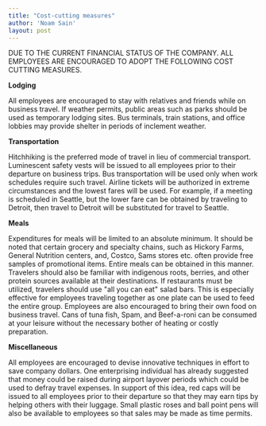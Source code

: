 ```yaml
---
title: "Cost-cutting measures"
author: 'Noam Sain'
layout: post
---
```


DUE TO THE CURRENT FINANCIAL STATUS OF THE COMPANY. ALL EMPLOYEES ARE ENCOURAGED TO ADOPT THE FOLLOWING COST CUTTING MEASURES.

**Lodging**

All employees are encouraged to stay with relatives and friends while on business travel. If weather permits, public areas such as parks should be used as temporary lodging sites. Bus terminals, train stations, and office lobbies may provide shelter in periods of inclement weather.

**Transportation**

Hitchhiking is the preferred mode of travel in lieu of commercial transport. Luminescent safety vests will be issued to all employees prior to their departure on business trips. Bus transportation will be used only when work schedules require such travel. Airline tickets will be authorized in extreme circumstances and the lowest fares will be used. For example, if a meeting is scheduled in Seattle, but the lower fare can be obtained by traveling to Detroit, then travel to Detroit will be substituted for travel to Seattle.

**Meals**

Expenditures for meals will be limited to an absolute minimum. It should be noted that certain grocery and specialty chains, such as Hickory Farms, General Nutrition centers, and, Costco, Sams stores etc. often provide free samples of promotional items. Entire meals can be obtained in this manner. Travelers should also be familiar with indigenous roots, berries, and other protein sources available at their destinations. If restaurants must be utilized, travelers should use "all you can eat" salad bars. This is especially effective for employees traveling together as one plate can be used to feed the entire group. Employees are also encouraged to bring their own food on business travel. Cans of tuna fish, Spam, and Beef-a-roni can be consumed at your leisure without the necessary bother of heating or costly preparation.

**Miscellaneous**

All employees are encouraged to devise innovative techniques in effort to save company dollars. One enterprising individual has already suggested that money could be raised during airport layover periods which could be used to defray travel expenses. In support of this idea, red caps will be issued to all employees prior to their departure so that they may earn tips by helping others with their luggage. Small plastic roses and ball point pens will also be available to employees so that sales may be made as time permits.

